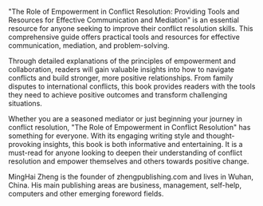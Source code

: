 
"The Role of Empowerment in Conflict Resolution: Providing Tools and Resources for Effective Communication and Mediation" is an essential resource for anyone seeking to improve their conflict resolution skills. This comprehensive guide offers practical tools and resources for effective communication, mediation, and problem-solving.

Through detailed explanations of the principles of empowerment and collaboration, readers will gain valuable insights into how to navigate conflicts and build stronger, more positive relationships. From family disputes to international conflicts, this book provides readers with the tools they need to achieve positive outcomes and transform challenging situations.

Whether you are a seasoned mediator or just beginning your journey in conflict resolution, "The Role of Empowerment in Conflict Resolution" has something for everyone. With its engaging writing style and thought-provoking insights, this book is both informative and entertaining. It is a must-read for anyone looking to deepen their understanding of conflict resolution and empower themselves and others towards positive change.

MingHai Zheng is the founder of zhengpublishing.com and lives in Wuhan, China. His main publishing areas are business, management, self-help, computers and other emerging foreword fields.
